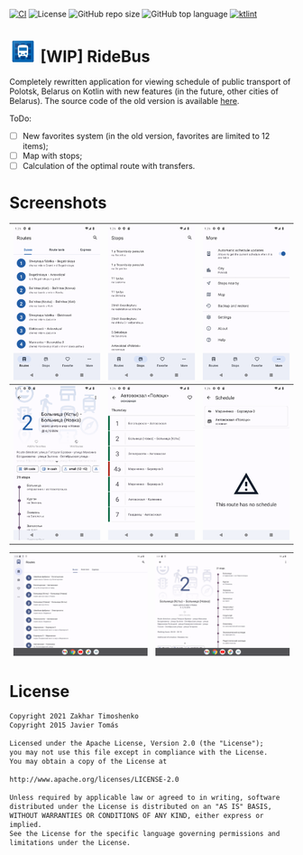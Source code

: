 [![CI](https://github.com/ztimms73/RideBus-Next/actions/workflows/build.yml/badge.svg)](https://github.com/ztimms73/RideBus-Next/actions/workflows/build.yml) ![License](https://img.shields.io/github/license/ztimms73/Ridebus-Next)
![GitHub repo size](https://img.shields.io/github/repo-size/ztimms73/RideBus-Next) ![GitHub top language](https://img.shields.io/github/languages/top/ztimms73/RideBus-Next) [![ktlint](https://img.shields.io/badge/code%20style-%E2%9D%A4-FF4081.svg)](https://ktlint.github.io/)


# ![app icon](./.github/readme-images/app-icon.png) [WIP] RideBus
Completely rewritten application for viewing schedule of public transport of Polotsk, Belarus on Kotlin with new features (in the future, other cities of Belarus). The source code of the old version is available [here](https://github.com/ztimms73/RideBus-legacy).

ToDo:
- [ ] New favorites system (in the old version, favorites are limited to 12 items);
- [ ] Map with stops;
- [ ] Calculation of the optimal route with transfers.

# Screenshots
| ![Phone 1](./.github/readme-images/phoneScreenshots/1.png) | ![Phone 2](./.github/readme-images/phoneScreenshots/2.png) | ![Phone 3](./.github/readme-images/phoneScreenshots/3.png) |
|------------------------------------------------------------|------------------------------------------------------------|------------------------------------------------------------|
| ![Phone 4](./.github/readme-images/phoneScreenshots/4.png) | ![Phone 5](./.github/readme-images/phoneScreenshots/5.png) | ![Phone 6](./.github/readme-images/phoneScreenshots/6.png) |

| ![Tablet 1](./.github/readme-images/tabletScreenshots/1.png) | ![Tablet 2](./.github/readme-images/tabletScreenshots/2.png) |
|--------------------------------------------------------------|--------------------------------------------------------------|

# License

    Copyright 2021 Zakhar Timoshenko
    Copyright 2015 Javier Tomás

    Licensed under the Apache License, Version 2.0 (the "License");
    you may not use this file except in compliance with the License.
    You may obtain a copy of the License at

    http://www.apache.org/licenses/LICENSE-2.0

    Unless required by applicable law or agreed to in writing, software
    distributed under the License is distributed on an "AS IS" BASIS,
    WITHOUT WARRANTIES OR CONDITIONS OF ANY KIND, either express or implied.
    See the License for the specific language governing permissions and
    limitations under the License.
